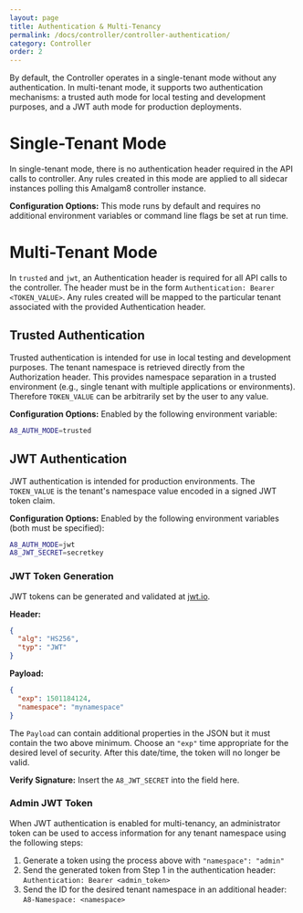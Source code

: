 ```yaml
---
layout: page
title: Authentication & Multi-Tenancy
permalink: /docs/controller/controller-authentication/
category: Controller
order: 2
---
```


By default, the Controller operates in a single-tenant mode without
any authentication. In multi-tenant mode, it supports two authentication
mechanisms: a trusted auth mode for local testing and development
purposes, and a JWT auth mode for production deployments.

# Single-Tenant Mode

In single-tenant mode, there is no authentication header required in the
API calls to controller.  Any rules created in this mode are applied to
all sidecar instances polling this Amalgam8 controller instance.

**Configuration Options:** This mode runs by default and requires no
additional environment variables or command line flags be set at run time.

# Multi-Tenant Mode

In `trusted` and `jwt`, an Authentication header is required for all
API calls to the controller.  The header must be in the form
`Authentication: Bearer <TOKEN_VALUE>`.  Any rules created will be mapped
to the particular tenant associated with the provided Authentication header.


## Trusted Authentication

Trusted authentication is intended for use in local testing and development
purposes.  The tenant namespace is retrieved directly from the Authorization
header. This provides namespace separation in a trusted environment (e.g.,
single tenant with multiple applications or environments).  Therefore
`TOKEN_VALUE` can be arbitrarily set by the user to any value.

**Configuration Options:** Enabled by the following environment variable:

```bash
A8_AUTH_MODE=trusted
```

## JWT Authentication

JWT authentication is intended for production environments. The `TOKEN_VALUE`
is the tenant's namespace value encoded in a signed JWT token claim.

**Configuration Options:** Enabled by the following environment variables
(both must be specified):

```bash
A8_AUTH_MODE=jwt
A8_JWT_SECRET=secretkey
```

### JWT Token Generation

JWT tokens can be generated and validated at [jwt.io](https://jwt.io).

**Header:**

```json
{
  "alg": "HS256",
  "typ": "JWT"
}
```

**Payload:**

```json
{
  "exp": 1501184124,
  "namespace": "mynamespace"
}
```

The `Payload` can contain additional properties in the JSON but it must
contain the two above minimum.  Choose an `"exp"` time appropriate for the
desired level of security.  After this date/time, the token will no longer be
valid.

**Verify Signature:** Insert the `A8_JWT_SECRET` into the field here.

### Admin JWT Token

When JWT authentication is enabled for multi-tenancy, an administrator token can
be used to access information for any tenant namespace using the following steps:

1. Generate a token using the process above with `"namespace": "admin"`
2. Send the generated token from Step 1 in the authentication header: `Authentication: Bearer <admin_token>`
3. Send the ID for the desired tenant namespace in an additional header: `A8-Namespace: <namespace>`

